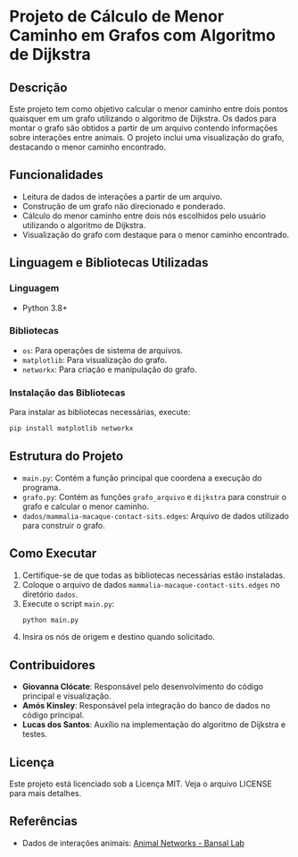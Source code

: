 # Projeto de Cálculo de Menor Caminho em Grafos com Algoritmo de Dijkstra

## Descrição
Este projeto tem como objetivo calcular o menor caminho entre dois pontos quaisquer em um grafo utilizando o algoritmo de Dijkstra. Os dados para montar o grafo são obtidos a partir de um arquivo contendo informações sobre interações entre animais. O projeto inclui uma visualização do grafo, destacando o menor caminho encontrado.

## Funcionalidades
- Leitura de dados de interações a partir de um arquivo.
- Construção de um grafo não direcionado e ponderado.
- Cálculo do menor caminho entre dois nós escolhidos pelo usuário utilizando o algoritmo de Dijkstra.
- Visualização do grafo com destaque para o menor caminho encontrado.

## Linguagem e Bibliotecas Utilizadas
### Linguagem
- Python 3.8+

### Bibliotecas
- `os`: Para operações de sistema de arquivos.
- `matplotlib`: Para visualização do grafo.
- `networkx`: Para criação e manipulação do grafo.

### Instalação das Bibliotecas
Para instalar as bibliotecas necessárias, execute:
```bash
pip install matplotlib networkx
```

## Estrutura do Projeto
- `main.py`: Contém a função principal que coordena a execução do programa.
- `grafo.py`: Contém as funções `grafo_arquivo` e `dijkstra` para construir o grafo e calcular o menor caminho.
- `dados/mammalia-macaque-contact-sits.edges`: Arquivo de dados utilizado para construir o grafo.

## Como Executar
1. Certifique-se de que todas as bibliotecas necessárias estão instaladas.
2. Coloque o arquivo de dados `mammalia-macaque-contact-sits.edges` no diretório `dados`.
3. Execute o script `main.py`:
   ```bash
   python main.py
   ```
4. Insira os nós de origem e destino quando solicitado.

## Contribuidores
- **Giovanna Clócate**: Responsável pelo desenvolvimento do código principal e visualização.
- **Amós Kinsley**: Responsável pela integração do banco de dados no código principal.
- **Lucas dos Santos**: Auxílio na implementação do algoritmo de Dijkstra e testes.

## Licença
Este projeto está licenciado sob a Licença MIT. Veja o arquivo LICENSE para mais detalhes.

## Referências
- Dados de interações animais: [Animal Networks - Bansal Lab](https://bansallab.github.io/asnr/data.html)
